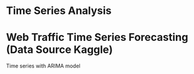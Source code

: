 # Time Series Analysis
# Web Traffic Time Series Forecasting (Data Source Kaggle)
Time series with ARIMA model
